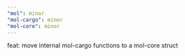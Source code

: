 ```yaml
---
"mol": minor
"mol-cargo": minor
"mol-core": minor
---
```


feat: move internal mol-cargo functions to a mol-core struct
